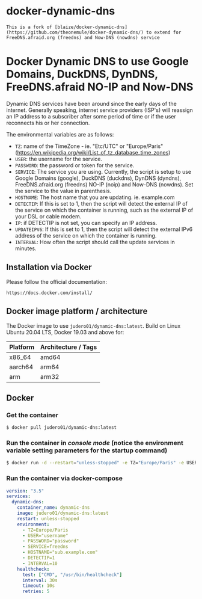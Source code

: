 # docker-dynamic-dns

    This is a fork of [blaize/docker-dynamic-dns](https://github.com/theonemule/docker-dynamic-dns/) to extend for FreeDNS.afraid.org (freedns) and Now-DNS (nowdns) service     

# Docker Dynamic DNS to use Google Domains, DuckDNS, DynDNS, FreeDNS.afraid NO-IP and Now-DNS

Dynamic DNS services have been around since the early days of the internet. Generally speaking, internet service providers (ISP's) will reassign an IP address to a subscriber after some period of time or if the user reconnects his or her connection.

The environmental variables are as follows:
* `TZ`: name of the TimeZone - ie. "Etc/UTC" or "Europe/Paris" (https://en.wikipedia.org/wiki/List_of_tz_database_time_zones)
* `USER`: the username for the service.
* `PASSWORD`: the password or token for the service.
* `SERVICE`: The service you are using. Currently, the script is setup to use Google Domains (google), DuckDNS (duckdns), DynDNS (dyndns), FreeDNS.afraid.org (freedns) NO-IP (noip) and Now-DNS (nowdns). Set the service to the value in parenthesis.
* `HOSTNAME`: The host name that you are updating. ie. example.com
* `DETECTIP`: If this is set to 1, then the script will detect the external IP of the service on which the container is running, such as the external IP of your DSL or cable modem.
* `IP`: if DETECTIP is not set, you can specify an IP address.
* `UPDATEIPV6`: If this is set to 1, then the script will detect the external IPv6 address of the service on which the container is running.
* `INTERVAL`: How often the script should call the update services in minutes.

## Installation via Docker

Please follow the official documentation:

    https://docs.docker.com/install/

## Docker image platform / architecture

The Docker image to use `judero01/dynamic-dns:latest`.
Build on Linux Ubuntu 20.04 LTS, Docker 19.03 and above for:

| Platform | Architecture / Tags |
|---|---|
| x86_64 | amd64 |
| aarch64 | arm64 |
| arm | arm32 |

## Docker

### Get the container

```bash
$ docker pull judero01/dynamic-dns:latest
```

### Run the container in *console mode* (notice the environment variable setting parameters for the startup command)

```bash
$ docker run -d --restart="unless-stopped" -e TZ="Europe/Paris" -e USER="username" -e PASSWORD="password" -e SERVICE="freedns" -e HOSTNAME="sub.example.com" -e DETECTIP=1 -e INTERVAL=10 judero01/dynamic-dns:latest
```

### Run the container via docker-compose

```yml
version: "3.5"
services:
  dynamic-dns:
    container_name: dynamic-dns
    image: judero01/dynamic-dns:latest
    restart: unless-stopped
    environment:
      - TZ=Europe/Paris
      - USER="username"
      - PASSWORD="password"
      - SERVICE=freedns
      - HOSTNAME="sub.example.com"
      - DETECTIP=1
      - INTERVAL=10
    healthcheck:
      test: ["CMD", "/usr/bin/healthcheck"]
      interval: 30s
      timeout: 10s
      retries: 5
```
